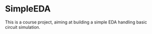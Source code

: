 # SimpleEDA

This is a course project, aiming at building a simple EDA handling basic circuit simulation.
